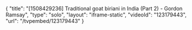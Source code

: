 {
    "title": "[1508429236] Traditional goat biriani in India (Part 2) - Gordon Ramsay",
    "type": "solo",
    "layout": "iframe-static",
    "videoId": "123179443",
    "url": "\/tvpembed\/123179443"
}